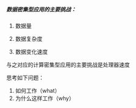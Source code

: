 ##### 数据密集型应用的主要挑战：

1. 数据量

2. 数据复杂度

3. 数据变化速度

与之对应的计算密集型应用的主要挑战是处理器速度

思考如下问题：

1. 如何工作（what）
2. 为什么这样工作（why）

